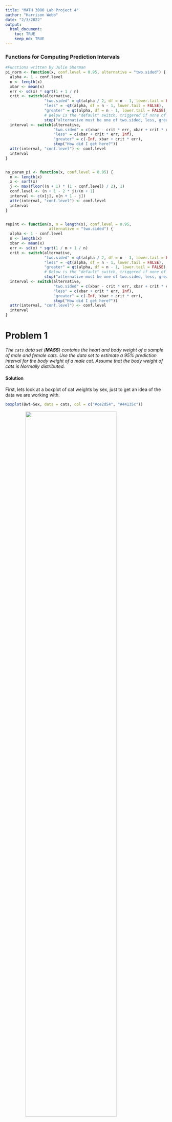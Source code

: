 ```yaml
---
title: "MATH 3080 Lab Project 4"
author: "Harrison Webb"
date: "2/3/2022"
output:
  html_document:
    toc: TRUE
    keep_md: TRUE
---
```



### Functions for Computing Prediction Intervals

```r
#Functions written by Julie Sherman
pi_norm <- function(x, conf.level = 0.95, alternative = "two.sided") {
  alpha <- 1 - conf.level
  n <- length(x)
  xbar <- mean(x)
  err <- sd(x) * sqrt(1 + 1 / n)
  crit <- switch(alternative,
                 "two.sided" = qt(alpha / 2, df = n - 1, lower.tail = FALSE),
                 "less" = -qt(alpha, df = n - 1, lower.tail = FALSE),
                 "greater" = qt(alpha, df = n - 1, lower.tail = FALSE),
                 # Below is the "default" switch, triggered if none of the above
                 stop("alternative must be one of two.sided, less, greater"))
  interval <- switch(alternative,
                     "two.sided" = c(xbar - crit * err, xbar + crit * err),
                     "less" = c(xbar + crit * err, Inf),
                     "greater" = c(-Inf, xbar + crit * err),
                     stop("How did I get here?"))
  attr(interval, "conf.level") <- conf.level
  interval
}


no_param_pi <- function(x, conf.level = 0.95) {
  n <- length(x)
  x <- sort(x)
  j <- max(floor((n + 1) * (1 - conf.level) / 2), 1)
  conf.level <- (n + 1 - 2 * j)/(n + 1)
  interval <- c(x[j], x[n + 1 - j])
  attr(interval, "conf.level") <- conf.level
  interval
}


repint <- function(x, m = length(x), conf.level = 0.95,
                   alternative = "two.sided") {
  alpha <- 1 - conf.level
  n <- length(x)
  xbar <- mean(x)
  err <- sd(x) * sqrt(1 / m + 1 / n)
  crit <- switch(alternative,
                 "two.sided" = qt(alpha / 2, df = n - 1, lower.tail = FALSE),
                 "less" = -qt(alpha, df = n - 1, lower.tail = FALSE),
                 "greater" = qt(alpha, df = n - 1, lower.tail = FALSE),
                 # Below is the "default" switch, triggered if none of the above
                 stop("alternative must be one of two.sided, less, greater"))
  interval <- switch(alternative,
                     "two.sided" = c(xbar - crit * err, xbar + crit * err),
                     "less" = c(xbar + crit * err, Inf),
                     "greater" = c(-Inf, xbar + crit * err),
                     stop("How did I get here?"))
  attr(interval, "conf.level") <- conf.level
  interval
}
```

# Problem 1

*The `cats` data set (**MASS**) contains the heart and body weight of a sample
of male and female cats. Use the data set to estimate a 95% prediction interval
for the body weight of a male cat. Assume that the body weight of cats is
Normally distributed.*

#### Solution

First, lets look at a boxplot of cat weights by sex, just to get an idea of the data we are working with.


```r
boxplot(Bwt~Sex, data = cats, col = c("#ce2d54", "#44135c"))
```

<img src="3080Project4_StatisticalIntervals_files/figure-html/unnamed-chunk-3-1.png" width="75%" style="display: block; margin: auto;" />
</br>
Here we see that the weight of male cats is roughly centered around 2.8 or so, and that the values range from roughly 2 to 3.8.
</br>

Now we can set up the prediction interval to predict the weight of a "new" male cat.

```r
maleCatBwt = subset(cats, subset = Sex == 'M')$Bwt

pi_norm(maleCatBwt)
```

```
## [1] 1.96728 3.83272
## attr(,"conf.level")
## [1] 0.95
```

Our 95% prediction interval for the weight of a male cat is $(1.96728, 3.83272)$.
</br>

# Problem 2

*The data set `SP500` (**MASS**) contains the returns of the S&P 500 stock index
for the 1990s; that is, it's the ratio of the change of the index's price
divided by the preceding day price. In principle, when predicting the direction
of the stock market with the intention of buying stock, we are willing to be
wrong in one direction but not another; we are okay with predicting the market
grows too little and be pleasantly surprised than to predict the market grows
more than it actually does. So compute a 99% lower prediction bound, assuming
that stock returns are Normally distributed. (You should not trust this number.
First the Normality assumption, despite being assumed a lot in finance, is not
true. Second, stock returns are* not *an independent and identically distributed
sample.)*

#### Solution


```r
plot(SP500, ylab = "Return", xlab = "Trading Day", main = "Daily Returns of the S&P500")
```

<img src="3080Project4_StatisticalIntervals_files/figure-html/unnamed-chunk-5-1.png" width="75%" style="display: block; margin: auto;" />

```r
pi_norm(SP500, conf.level = .99, alternative = "less")
```

```
## [1] -2.160704       Inf
## attr(,"conf.level")
## [1] 0.99
```
Our 99% lower prediction bound is a -2.16 return.

</br>


# Problem 3

*The data set `abbey` (**MASS**) contains determinations of nickel content (ppm)
in a Canadian syenite rock. The assumption of a Normal distribution clearly is
inappropriate for this data set. Construct a 90% prediction interval for the
next measurement from the data set. Use a nonparametric procedure.*

#### Solution


```r
boxplot(abbey, horizontal = TRUE, xlab = "Nickel Content in Canadian Syenite Rock (ppm)", col = "mistyrose")
stripchart(abbey, method = "stack", offset = 3/4, vertical = FALSE, add = TRUE, pch = 4)
```

<img src="3080Project4_StatisticalIntervals_files/figure-html/unnamed-chunk-7-1.png" width="75%" style="display: block; margin: auto;" />
</br>

This boxplot with the data points overlayed gives us an overview of how the data looks. It appears to be skewed right, with one extreme outlier at a ppm of more than 120. From the small sample size and skewed distribution, we are unable to assume a normal distribution, but just to drive the point home lets take a look at the qqplot and shapiro test for the data.


```r
qqnorm(abbey)
qqline(abbey)
```

<img src="3080Project4_StatisticalIntervals_files/figure-html/unnamed-chunk-8-1.png" width="75%" style="display: block; margin: auto;" />

```r
shapiro.test(abbey)
```

```
## 
## 	Shapiro-Wilk normality test
## 
## data:  abbey
## W = 0.41283, p-value = 4.848e-10
```
</br>
Clearly, this data is not normally distributed. So, we are unable to use the standard prediction interval procedure, and will use the nonparametric one instead.
</br>


```r
no_param_pi(abbey, conf.level =  0.90)
```

```
## [1]   5.2 125.0
## attr(,"conf.level")
## [1] 0.9375
```
For our 90% nonparametric prediction interval, we get an interval of $(-20.67, 52.68)$. Due to how wide the nonparametric interval is, we get a negative lower bound, even though it is not possible to have a negative nickel content.
</br>

# Problem 4

*Use the data from Problem 1 to construct a 95% tolerance interval for 99% of
cats' body weight.*

#### Solution



95% Tolerance interval for 99% of *all* cats' bodyweight:

```r
knitr::kable(normtol.int(cats$Bwt, side = 2))
```



| alpha|    P|    x.bar| 2-sided.lower| 2-sided.upper|
|-----:|----:|--------:|-------------:|-------------:|
|  0.05| 0.99| 2.723611|      1.332637|      4.114585|
95% Tolerance interval for 99% of male cats' bodyweight:

```r
maleCatBwt = subset(cats, subset = Sex == 'M')$Bwt
knitr::kable(normtol.int(maleCatBwt, side = 2))
```



| alpha|    P| x.bar| 2-sided.lower| 2-sided.upper|
|-----:|----:|-----:|-------------:|-------------:|
|  0.05| 0.99|   2.9|      1.524437|      4.275563|
</br>

# Problem 5

*The data set `geyser` (**MASS**) contains both wait time between and duration
of eruptions of the Old Faithful geyser in Yellowstone National Park. Use the
data set to construct a nonparametric tolerance interval containing 90% of
geyser eruptions with 99% confidence.*

#### Solution

First, to get an idea of the data (and for fun), lets make a quick plot of the data, looking at eruption duration vs waiting time.


```r
plot(duration~waiting, data = geyser, xlab = "Eruption Waiting Time (minutes)", ylab = "Eruption Duration (minutes)", col = geyser$duration, pch = 18)
```

<img src="3080Project4_StatisticalIntervals_files/figure-html/unnamed-chunk-13-1.png" width="75%" style="display: block; margin: auto;" />
Interestingly, the data seems to be grouped into ~4.5 minute eruptions, and ~2 minute eruptions. We will expect our tolerance interval to at least mostly encompass *both* groups.
</br>


```r
knitr::kable(nptol.int(geyser$duration, alpha = .01, P = .90, side = 2))
```



| alpha|   P| 2-sided.lower| 2-sided.upper|
|-----:|---:|-------------:|-------------:|
|  0.01| 0.9|      1.716667|      4.966667|
We get a tolerance interval of $(1.717, 4.967)$, which we can see extends from the bottom of the "2 minute group" to the top of the "4.5 minute group".
</br>

# Problem 6

*The data set `accdeaths` (**MASS**) contains a count of accidental deaths in
the United States between 1973 and 1978. What was the mean count of accidental
deaths per month? Use this data set to construct a statistical interval for the
mean number of accidental deaths over the next five years. (Bonus points if you
can compare your interval to the observed mean over those years and assess how
well it did.)*

#### Solution


```r
plot(accdeaths)
```

<img src="3080Project4_StatisticalIntervals_files/figure-html/unnamed-chunk-15-1.png" width="75%" style="display: block; margin: auto;" />

```r
mean(accdeaths)
```

```
## [1] 8788.792
```
</br>

When plotting the data, we get this graph showing somewhat regular cycles for the monthly number of accidental deaths. The peak always falls sometime in the middle of the year, possibly due to people generally being more active/more "out and about" during the summer time. The mean monthly accidents per month in this data is 8789.

##### Replication Interval


```r
repint(accdeaths, m = 5)
```

```
## [1] 7905.589 9671.994
## attr(,"conf.level")
## [1] 0.95
```
A replication interval at 95% confidence gives us the interval $(7906, 9672)$ for the mean of the next 5 years.

</br>

##### Linear Regression




```r
p1 = autoplot(accdeaths) +
     scale_x_continuous(breaks = seq(1973, 1984, by = 1), lim = c(1973, 1984)) + 
     geom_smooth(method = lm, se = TRUE, fullrange = TRUE) +
   ggtitle("Accidental Deaths per Month Overlayed With Linear Model Trendline with 95% CI") +
   xlab("Year") + ylab("Accidental Deaths Per Month")
   #shows 95% CI

p1
```

<img src="3080Project4_StatisticalIntervals_files/figure-html/unnamed-chunk-18-1.png" width="75%" style="display: block; margin: auto;" />
This plot is generated by fitting a linear model to the data, and extending that trendline into the future, along with 95% confidence bounds (indicated by the shaded area). We can see that the 95% confidence interval widens significantly by the time it reaches the end of 1983. At this point, the interval for accidental deaths per month is roughly $(6900, 9050)$.

</br>


##### Attempting to use time series stuff



```r
fit = auto.arima(accdeaths)
prediction = predict(fit, n.ahead = 5*12)
mean(prediction$pred)
```

```
## [1] 9535.781
```
If we simply create an ARIMA prediction model for 5 years ahead, then take the mean of all of the monthly prediction values, we get a point estimate of 9536 deaths per month for the years 1979-1983.
However, if we want to be more precise than this point estimate, we can use the forecast function from the forecast library.
</br>


```r
forecast = forecast(fit, h=60)
p2 = autoplot(forecast) +
   scale_x_continuous(breaks = seq(1973, 1984, by = 1)) +
   scale_y_continuous(breaks = seq(3000, 17000, by = 2000))
   ylab("Monthly Accidental Deaths")
```

```
## $y
## [1] "Monthly Accidental Deaths"
## 
## attr(,"class")
## [1] "labels"
```

```r
p2
```

<img src="3080Project4_StatisticalIntervals_files/figure-html/unnamed-chunk-21-1.png" width="75%" style="display: block; margin: auto;" />
Now, by utilizing time series forecasting tools, we get a prediction that is much more descriptive than just a linear model. In the above chart, we see the prediction time series extending from the original data, along with 80% and 95% confidence intervals. By the end of 1983, the 80% interval is roughly $(6000, 1370)$, and the 95% interval is $(4500, 15500)$, with the central prediction forecast line right around 10000.

</br>

##### Summary
For our original data ranging from 1973-1978, the mean monthly deaths was 8789.
Using a linear model and extending the trendline out to 1983, the 95% confidence interval for monthly deaths at the end of 1983 (the point at which the confidence interval is the widest) is roughly $(6900,9050)$.
Creating an ARIMA model for 1979-1983 and taking the average of the predicted monthly values, we get a point estimate of 9536.
Using a 5 year time series forecast based on the ARIMA model, we get a point estimate of 10000 and 95% confidence interval of $(4500, 15500)$

</br>

I was able to find one data source for accidental deaths after 1978 (https://www.cdc.gov/nchs/data/vsus/mort79_2a.pdf), but the data is extremely uncondensed and I'm not sure how I would go about sifting through it. Other than that source, I was unable to find any other stats on the matter. 


